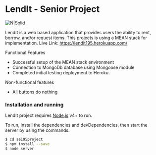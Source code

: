# LendIt - Senior Project

![N|Solid](https://cldup.com/dTxpPi9lDf.thumb.png)

LendIt is a web based application that provides users the ability to rent, borrow, and/or request items. This projects is using a MEAN stack for implementation.
Live Link: https://lendit195.herokuapp.com/

Functional Features
  - Successful setup of the MEAN stack environment
  - Connection to MongoDb database using Mongoose module
  - Completed initial testing deployment to Heroku.

Non-functional features
  - All buttons do nothing
  


### Installation and running 
LendIt  project requires [Node.js](https://nodejs.org/) v4+ to run.

To run, install the dependencies and devDependencies, then start the server by using the commands:
```sh
$ cd se195project
$ npm install --save
$ node server
```

